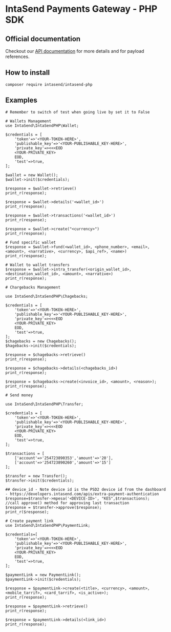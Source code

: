 # IntaSend Payments Gateway - PHP SDK

## Official documentation

Checkout our [API documentation](https://developers.intasend.com/) for more details and for payload references.

## How to install

    composer require intasend/intasend-php


## Examples

    # Remember to switch of test when going live by set it to False

    # Wallets Management
    use IntaSend\IntaSendPHP\Wallet;

    $credentials = [
        'token'=>'<YOUR-TOKEN-HERE>',
        'publishable_key'=>'<YOUR-PUBLISHABLE_KEY-HERE>',
        'private_key'=><<<EOD
        <YOUR-PRIVATE_KEY>
        EOD,
        'test'=>true,
    ];

    $wallet = new Wallet();
    $wallet->init($credentials);

    $response = $wallet->retrieve()
    print_r(response);

    $response = $wallet->details('<wallet_id>')
    print_r(response);

    $response = $wallet->transactions('<wallet_id>')
    print_r(response);
    
    $response = $wallet->create("<currency>")
    print_r(response);

    # Fund specific wallet
    $response = $wallet->fund(<wallet_id>, <phone_number>, <email>, <amount>, <narrative>, <currency>, $api_ref>, <name>)
    print_r(response);

    # Wallet to wallet transfers
    $response = $wallet->intra_transfer(<origin_wallet_id>, <destination_wallet_id>, <amount>, <narrative>)
    print_r(response);
    
    # Chargebacks Management

    use IntaSend\IntaSendPHP\Chagebacks;

    $credentials = [
        'token'=>'<YOUR-TOKEN-HERE>',
        'publishable_key'=>'<YOUR-PUBLISHABLE_KEY-HERE>',
        'private_key'=><<<EOD
        <YOUR-PRIVATE_KEY>
        EOD,
        'test'=>true,
    ];
    $chagebacks = new Chagebacks();
    $hagebacks->init($credentials);

    $response = $chagebacks->retrieve()
    print_r(response);

    $response = $chagebacks->details(<chagebacks_id>)
    print_r(response);

    $response = $chagebacks->create(<invoice_id>, <amount>, <reason>);
    print_r(response);

    # Send money

    use IntaSend\IntaSendPHP\Transfer;

    $credentials = [
        'token'=>'<YOUR-TOKEN-HERE>',
        'publishable_key'=>'<YOUR-PUBLISHABLE_KEY-HERE>',
        'private_key'=><<<EOD
        <YOUR-PRIVATE_KEY>
        EOD,
        'test'=>true,
    ];

    $transactions = [
        ['account'=>'254723890353','amount'=>'20'],
        ['account'=>'254723890260','amount'=>'15']
    ];

    $transfer = new Transfer();
    $transfer->init($credentials);

    ## device_id - Note device id is the PSD2 device id from the dashboard - https://developers.intasend.com/apis/extra-payment-authentication
    $response=$transfer->mpesa('<DEVICE-ID>', "KES",$transactions);
    //call approve() method for approving last transaction
    $response = $transfer->approve($response);
    print_r($response);

    # Create payment link
    use IntaSend\IntaSendPHP\PaymentLink;

    $credentials=[
        'token'=>'<YOUR-TOKEN-HERE>',
        'publishable_key'=>'<YOUR-PUBLISHABLE_KEY-HERE>',
        'private_key'=><<<EOD
        <YOUR-PRIVATE_KEY>
        EOD,
        'test'=>true,
    ];

    $paymentLink = new PaymentLink();
    $paymentLink->init($credentials);

    $response = $paymentLink->create(<title>, <currency>, <amount>,<mobile_tarrif>, <card_tarrif>, <is_active>);
    print_r(response);

    $response = $paymentLink->retrieve()
    print_r(response);

    $response = $paymentLink->details(<link_id>)
    print_r(response);